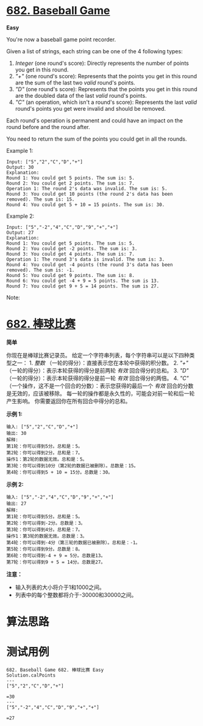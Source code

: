 # [682. Baseball Game][enTitle]

**Easy**

You're now a baseball game point recorder.

Given a list of strings, each string can be one of the 4 following types:

1.  *Integer*  (one round's score): Directly represents the number of points you get in this round. 
2.  *"+"*  (one round's score): Represents that the points you get in this round are the sum of the last two  *valid*  round's points. 
3.  *"D"*  (one round's score): Represents that the points you get in this round are the doubled data of the last  *valid*  round's points. 
4.  *"C"*  (an operation, which isn't a round's score): Represents the last  *valid*  round's points you get were invalid and should be removed.



Each round's operation is permanent and could have an impact on the round before and the round after.

You need to return the sum of the points you could get in all the rounds.

Example 1:

```
Input: ["5","2","C","D","+"]
Output: 30
Explanation: 
Round 1: You could get 5 points. The sum is: 5.
Round 2: You could get 2 points. The sum is: 7.
Operation 1: The round 2's data was invalid. The sum is: 5.  
Round 3: You could get 10 points (the round 2's data has been removed). The sum is: 15.
Round 4: You could get 5 + 10 = 15 points. The sum is: 30.

```



Example 2:

```
Input: ["5","-2","4","C","D","9","+","+"]
Output: 27
Explanation: 
Round 1: You could get 5 points. The sum is: 5.
Round 2: You could get -2 points. The sum is: 3.
Round 3: You could get 4 points. The sum is: 7.
Operation 1: The round 3's data is invalid. The sum is: 3.  
Round 4: You could get -4 points (the round 3's data has been removed). The sum is: -1.
Round 5: You could get 9 points. The sum is: 8.
Round 6: You could get -4 + 9 = 5 points. The sum is 13.
Round 7: You could get 9 + 5 = 14 points. The sum is 27.

```



Note:




# [682. 棒球比赛][cnTitle]

**简单**

你现在是棒球比赛记录员。 给定一个字符串列表，每个字符串可以是以下四种类型之一： 1. *整数* （一轮的得分）：直接表示您在本轮中获得的积分数。 2.  *"+"* （一轮的得分）：表示本轮获得的得分是前两轮 *有效*  回合得分的总和。 3.  *"D"* （一轮的得分）：表示本轮获得的得分是前一轮 *有效*  回合得分的两倍。 4.  *"C"* （一个操作，这不是一个回合的分数）：表示您获得的最后一个 *有效*  回合的分数是无效的，应该被移除。  每一轮的操作都是永久性的，可能会对前一轮和后一轮产生影响。 你需要返回你在所有回合中得分的总和。

**示例 1:** 

```
输入: ["5","2","C","D","+"]
输出: 30
解释: 
第1轮：你可以得到5分。总和是：5。
第2轮：你可以得到2分。总和是：7。
操作1：第2轮的数据无效。总和是：5。
第3轮：你可以得到10分（第2轮的数据已被删除）。总数是：15。
第4轮：你可以得到5 + 10 = 15分。总数是：30。

```

**示例 2:** 

```
输入: ["5","-2","4","C","D","9","+","+"]
输出: 27
解释: 
第1轮：你可以得到5分。总和是：5。
第2轮：你可以得到-2分。总数是：3。
第3轮：你可以得到4分。总和是：7。
操作1：第3轮的数据无效。总数是：3。
第4轮：你可以得到-4分（第三轮的数据已被删除）。总和是：-1。
第5轮：你可以得到9分。总数是：8。
第6轮：你可以得到-4 + 9 = 5分。总数是13。
第7轮：你可以得到9 + 5 = 14分。总数是27。

```

**注意：** 

- 输入列表的大小将介于1和1000之间。 
- 列表中的每个整数都将介于-30000和30000之间。


# 算法思路

# 测试用例
```
682. Baseball Game 682. 棒球比赛 Easy
Solution.calPoints
---
["5","2","C","D","+"]

=30
---
["5","-2","4","C","D","9","+","+"]

=27
```

[enTitle]: https://leetcode.com/problems/baseball-game/
[cnTitle]: https://leetcode-cn.com/problems/baseball-game/
